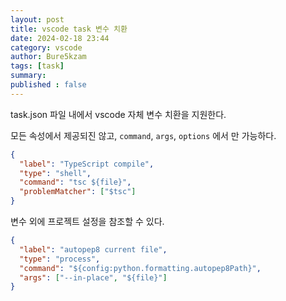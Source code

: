 ```yaml
---
layout: post
title: vscode task 변수 치환
date: 2024-02-18 23:44
category: vscode
author: Bure5kzam
tags: [task]
summary: 
published : false
---
```



task.json 파일 내에서 vscode 자체 변수 치환을 지원한다.

모든 속성에서 제공되진 않고, `command`, `args`, `options` 에서 만 가능하다.


```json
{
  "label": "TypeScript compile",
  "type": "shell",
  "command": "tsc ${file}",
  "problemMatcher": ["$tsc"]
}
```

변수 외에 프로젝트 설정을 참조할 수 있다. 

```json
{
  "label": "autopep8 current file",
  "type": "process",
  "command": "${config:python.formatting.autopep8Path}",
  "args": ["--in-place", "${file}"]
}
```